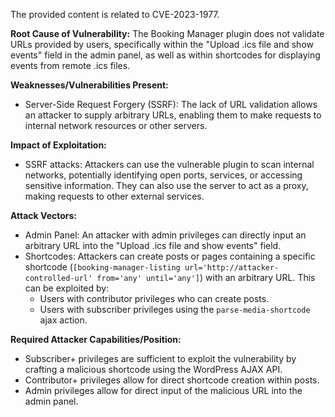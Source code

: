The provided content is related to CVE-2023-1977.

**Root Cause of Vulnerability:** The Booking Manager plugin does not validate URLs provided by users, specifically within the "Upload .ics file and show events" field in the admin panel, as well as within shortcodes for displaying events from remote .ics files.

**Weaknesses/Vulnerabilities Present:**
*   Server-Side Request Forgery (SSRF): The lack of URL validation allows an attacker to supply arbitrary URLs, enabling them to make requests to internal network resources or other servers.

**Impact of Exploitation:**
*   SSRF attacks: Attackers can use the vulnerable plugin to scan internal networks, potentially identifying open ports, services, or accessing sensitive information. They can also use the server to act as a proxy, making requests to other external services.

**Attack Vectors:**
*   Admin Panel: An attacker with admin privileges can directly input an arbitrary URL into the "Upload .ics file and show events" field.
*   Shortcodes: Attackers can create posts or pages containing a specific shortcode (`[booking-manager-listing url='http://attacker-controlled-url' from='any' until='any']`) with an arbitrary URL. This can be exploited by:
    *   Users with contributor privileges who can create posts.
    *   Users with subscriber privileges using the `parse-media-shortcode` ajax action.

**Required Attacker Capabilities/Position:**
*   Subscriber+ privileges are sufficient to exploit the vulnerability by crafting a malicious shortcode using the WordPress AJAX API.
*   Contributor+ privileges allow for direct shortcode creation within posts.
*   Admin privileges allow for direct input of the malicious URL into the admin panel.